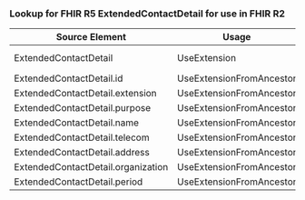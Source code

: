 ### Lookup for FHIR R5 ExtendedContactDetail for use in FHIR R2

| Source Element | Usage | Target |
| -------------- | ----- | ------ |
| ExtendedContactDetail | UseExtension | http://hl7.org/fhir/5.0/StructureDefinition/extension-ExtendedContactDetail |
| ExtendedContactDetail.id | UseExtensionFromAncestor | - |
| ExtendedContactDetail.extension | UseExtensionFromAncestor | - |
| ExtendedContactDetail.purpose | UseExtensionFromAncestor | - |
| ExtendedContactDetail.name | UseExtensionFromAncestor | - |
| ExtendedContactDetail.telecom | UseExtensionFromAncestor | - |
| ExtendedContactDetail.address | UseExtensionFromAncestor | - |
| ExtendedContactDetail.organization | UseExtensionFromAncestor | - |
| ExtendedContactDetail.period | UseExtensionFromAncestor | - |
